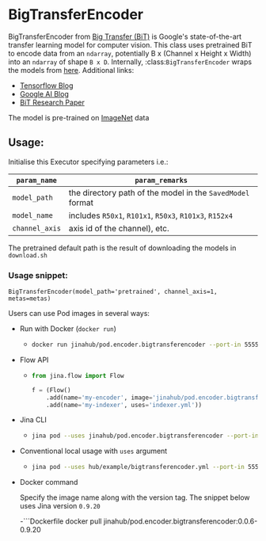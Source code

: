 # BigTransferEncoder

BigTransferEncoder from [Big Transfer (BiT)](https://github.com/google-research/big_transfer) is Google's state-of-the-art transfer learning model for computer vision. This class uses pretrained BiT to encode data from an `ndarray`, potentially B x (Channel x Height x Width) into an `ndarray` of shape `B x D`. Internally, :class:`BigTransferEncoder` wraps the models from [here](https://storage.googleapis.com/bit_models/).
Additional links:
- [Tensorflow Blog](https://blog.tensorflow.org/2020/05/bigtransfer-bit-state-of-art-transfer-learning-computer-vision.html)
- [Google AI Blog](https://ai.googleblog.com/2020/05/open-sourcing-bit-exploring-large-scale.html)
- [BiT Research Paper](https://arxiv.org/abs/1912.11370)

The model is pre-trained on [ImageNet](http://www.image-net.org/) data


## Usage:

Initialise this Executor specifying parameters i.e.:

| `param_name`  | `param_remarks` |
| ------------- | ------------- |
| `model_path`  | the directory path of the model in the `SavedModel` format  |
| `model_name`  | includes `R50x1`, `R101x1`, `R50x3`, `R101x3`, `R152x4`  |
| `channel_axis`| axis id of the channel), etc.  |

The pretrained default path is the result of downloading the models in `download.sh`

### Usage snippet:
`BigTransferEncoder(model_path='pretrained', channel_axis=1, metas=metas)`

Users can use Pod images in several ways:

- Run with Docker (`docker run`)
  - ```bash
    docker run jinahub/pod.encoder.bigtransferencoder --port-in 55555 --port-out 55556
    ```
    
- Flow API
  - ```python
    from jina.flow import Flow

    f = (Flow()
        .add(name='my-encoder', image='jinahub/pod.encoder.bigtransferencoder', port_in=55555, port_out=55556)
        .add(name='my-indexer', uses='indexer.yml'))
    ```
    
- Jina CLI
  - ```bash
    jina pod --uses jinahub/pod.encoder.bigtransferencoder --port-in 55555 --port-out 55556
    ```
    
- Conventional local usage with `uses` argument
  - ```bash
    jina pod --uses hub/example/bigtransferencoder.yml --port-in 55555 --port-out 55556
    ```
    
- Docker command

  Specify the image name along with the version tag. The snippet below uses Jina version `0.9.20`
  
  -```Dockerfile
   docker pull jinahub/pod.encoder.bigtransferencoder:0.0.6-0.9.20
   ```
   
  
   
